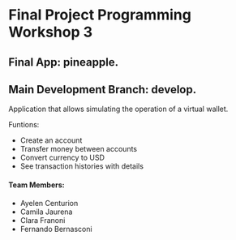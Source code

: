 # Final Project Programming Workshop 3

## Final App: pineapple.
## Main Development Branch: develop.

Application that allows simulating the operation of a virtual wallet.

Funtions: 

- Create an account
- Transfer money between accounts
- Convert currency to USD
- See transaction histories with details

#### Team Members:

- Ayelen Centurion
- Camila Jaurena
- Clara Franoni
- Fernando Bernasconi
